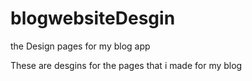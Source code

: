 # blogwebsiteDesgin
the Design pages for my blog app


These are desgins for the pages that i made for my blog
